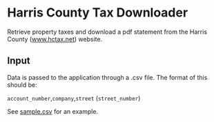 # Harris County Tax Downloader

Retrieve property taxes and download a pdf statement from the Harris County (www.hctax.net) website. 

## Input

Data is passed to the application through a .csv file. The format of this should be:

`account_number`,`company`,`street` (`street_number`)

See [sample.csv](example/sample.csv) for an example.
